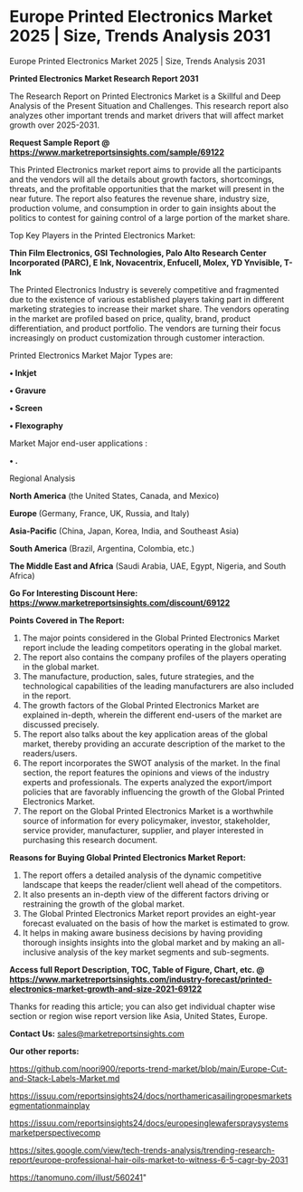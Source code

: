 # Europe Printed Electronics Market 2025 | Size, Trends Analysis 2031
Europe Printed Electronics Market 2025 | Size, Trends Analysis 2031

<strong>Printed Electronics Market Research Report 2031</strong>

The Research Report on Printed Electronics Market is a Skillful and Deep Analysis of the Present Situation and Challenges. This research report also analyzes other important trends and market drivers that will affect market growth over 2025-2031.

<strong>Request Sample Report @ <a href=https://www.marketreportsinsights.com/sample/69122>https://www.marketreportsinsights.com/sample/69122</a></strong>

This Printed Electronics market report aims to provide all the participants and the vendors will all the details about growth factors, shortcomings, threats, and the profitable opportunities that the market will present in the near future. The report also features the revenue share, industry size, production volume, and consumption in order to gain insights about the politics to contest for gaining control of a large portion of the market share.

Top Key Players in the Printed Electronics Market:

<strong>Thin Film Electronics, GSI Technologies, Palo Alto Research Center Incorporated (PARC), E Ink, Novacentrix, Enfucell, Molex, YD Ynvisible, T-Ink</strong>

The Printed Electronics Industry is severely competitive and fragmented due to the existence of various established players taking part in different marketing strategies to increase their market share. The vendors operating in the market are profiled based on price, quality, brand, product differentiation, and product portfolio. The vendors are turning their focus increasingly on product customization through customer interaction.

Printed Electronics Market Major Types are:

<strong>• Inkjet

• Gravure

• Screen

• Flexography</strong>

Market Major end-user applications :

<strong>• .</strong>

Regional Analysis

</u><strong><b>North America</b></strong> (the United States, Canada, and Mexico)

<strong><b>Europe </b></strong>(Germany, France, UK, Russia, and Italy)

<strong><b>Asia-Pacific</b></strong> (China, Japan, Korea, India, and Southeast Asia)

<strong><b>South America</b></strong> (Brazil, Argentina, Colombia, etc.)

<strong><b>The Middle East and Africa</b></strong> (Saudi Arabia, UAE, Egypt, Nigeria, and South Africa)

<strong>Go For Interesting Discount Here: <a href=https://www.marketreportsinsights.com/discount/69122>https://www.marketreportsinsights.com/discount/69122</a></strong>

<strong>Points Covered in The Report:</strong>
<ol>
  <li>The major points considered in the Global Printed Electronics Market report include the leading competitors operating in the global market.</li>
  <li>The report also contains the company profiles of the players operating in the global market.</li>
  <li>The manufacture, production, sales, future strategies, and the technological capabilities of the leading manufacturers are also included in the report.</li>
  <li>The growth factors of the Global Printed Electronics Market are explained in-depth, wherein the different end-users of the market are discussed precisely.</li>
  <li>The report also talks about the key application areas of the global market, thereby providing an accurate description of the market to the readers/users.</li>
  <li>The report incorporates the SWOT analysis of the market. In the final section, the report features the opinions and views of the industry experts and professionals. The experts analyzed the export/import policies that are favorably influencing the growth of the Global Printed Electronics Market.</li>
  <li>The report on the Global Printed Electronics Market is a worthwhile source of information for every policymaker, investor, stakeholder, service provider, manufacturer, supplier, and player interested in purchasing this research document.</li>
</ol>
<strong>Reasons for Buying Global Printed Electronics Market Report:</strong>

<ol>
  <li>The report offers a detailed analysis of the dynamic competitive landscape that keeps the reader/client well ahead of the competitors.</li>
  <li>It also presents an in-depth view of the different factors driving or restraining the growth of the global market.</li>
  <li>The Global Printed Electronics Market report provides an eight-year forecast evaluated on the basis of how the market is estimated to grow.</li>
  <li>It helps in making aware business decisions by having providing thorough insights insights into the global market and by making an all-inclusive analysis of the key market segments and sub-segments.</li>
</ol>
<strong>Access full Report Description, TOC, Table of Figure, Chart, etc. @ <a href=https://www.marketreportsinsights.com/industry-forecast/printed-electronics-market-growth-and-size-2021-69122>https://www.marketreportsinsights.com/industry-forecast/printed-electronics-market-growth-and-size-2021-69122</a></strong>


Thanks for reading this article; you can also get individual chapter wise section or region wise report version like Asia, United States, Europe.

<strong>Contact Us:</strong>
sales@marketreportsinsights.com

<strong>Our other reports:</strong>

<a href=https://github.com/noori900/reports-trend-market/blob/main/Europe-Cut-and-Stack-Labels-Market.md>https://github.com/noori900/reports-trend-market/blob/main/Europe-Cut-and-Stack-Labels-Market.md</a>

<a href=https://issuu.com/reportsinsights24/docs/northamericasailingropesmarketsegmentationmainplay>https://issuu.com/reportsinsights24/docs/northamericasailingropesmarketsegmentationmainplay</a>

<a href=https://issuu.com/reportsinsights24/docs/europesinglewaferspraysystemsmarketperspectivecomp>https://issuu.com/reportsinsights24/docs/europesinglewaferspraysystemsmarketperspectivecomp</a>

<a href=https://sites.google.com/view/tech-trends-analysis/trending-research-report/europe-professional-hair-oils-market-to-witness-6-5-cagr-by-2031>https://sites.google.com/view/tech-trends-analysis/trending-research-report/europe-professional-hair-oils-market-to-witness-6-5-cagr-by-2031</a>

<a href=https://tanomuno.com/illust/560241>https://tanomuno.com/illust/560241</a>"
